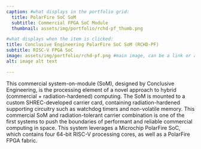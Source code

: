 ```yaml
---
caption: #what displays in the portfolio grid:
  title: PolarFire SoC SoM
  subtitle: Commercial FPGA SoC Module
  thumbnail: assets/img/portfolio/rchd-pf_thumb.png

#what displays when the item is clicked:
title: Conclusive Engineering PolarFire SoC SoM (RCHD-PF)
subtitle: RISC-V FPGA SoC 
image: assets/img/portfolio/rchd-pf.png #main image, can be a link or a file in assets/img/portfolio
alt: image alt text

---
```


This commercial system-on-module (SoM), designed by Conclusive Engineering, is the processing element of a novel approach to hybrid (commercial + radiation-hardened) computing. The SoM is mounted to a custom SHREC-developed carrier card, containing radiation-hardened supporting circuitry such as watchdog timers and non-volatile memory. This commercial SoM and radiation-tolerant carrier combination is one of the first systems to push the boundaries of performant and reliable commercial computing in space. This system leverages a Microchip PolarFire SoC, which contains four 64-bit RISC-V processing cores, as well as a PolarFire FPGA fabric.
